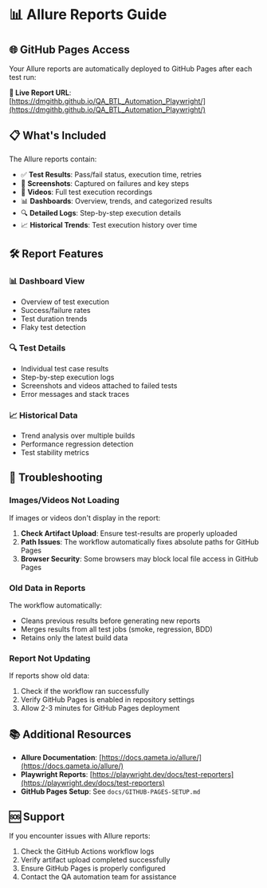 # 📊 Allure Reports Guide

## 🌐 GitHub Pages Access

Your Allure reports are automatically deployed to GitHub Pages after each test run:

**🔗 Live Report URL**: [https://dmgithb.github.io/QA_BTL_Automation_Playwright/](https://dmgithb.github.io/QA_BTL_Automation_Playwright/)

## 📋 What's Included

The Allure reports contain:

- ✅ **Test Results**: Pass/fail status, execution time, retries
- 📸 **Screenshots**: Captured on failures and key steps
- 🎥 **Videos**: Full test execution recordings
- 📊 **Dashboards**: Overview, trends, and categorized results
- 🔍 **Detailed Logs**: Step-by-step execution details
- 📈 **Historical Trends**: Test execution history over time

## 🛠️ Report Features

### 📊 Dashboard View
- Overview of test execution
- Success/failure rates
- Test duration trends
- Flaky test detection

### 🔍 Test Details
- Individual test case results
- Step-by-step execution logs
- Screenshots and videos attached to failed tests
- Error messages and stack traces

### 📈 Historical Data
- Trend analysis over multiple builds
- Performance regression detection
- Test stability metrics

## 🔧 Troubleshooting

### Images/Videos Not Loading
If images or videos don't display in the report:

1. **Check Artifact Upload**: Ensure test-results are properly uploaded
2. **Path Issues**: The workflow automatically fixes absolute paths for GitHub Pages
3. **Browser Security**: Some browsers may block local file access in GitHub Pages

### Old Data in Reports
The workflow automatically:
- Cleans previous results before generating new reports
- Merges results from all test jobs (smoke, regression, BDD)
- Retains only the latest build data

### Report Not Updating
If reports show old data:
1. Check if the workflow ran successfully
2. Verify GitHub Pages is enabled in repository settings
3. Allow 2-3 minutes for GitHub Pages deployment

## 📚 Additional Resources

- **Allure Documentation**: [https://docs.qameta.io/allure/](https://docs.qameta.io/allure/)
- **Playwright Reports**: [https://playwright.dev/docs/test-reporters](https://playwright.dev/docs/test-reporters)
- **GitHub Pages Setup**: See `docs/GITHUB-PAGES-SETUP.md`

## 🆘 Support

If you encounter issues with Allure reports:
1. Check the GitHub Actions workflow logs
2. Verify artifact upload completed successfully
3. Ensure GitHub Pages is properly configured
4. Contact the QA automation team for assistance

